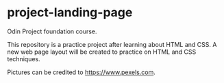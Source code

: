 # project-landing-page
Odin Project foundation course.

This repository is a practice project after learning about HTML and CSS.
A new web page layout will be created to practice on HTML and CSS techniques.

Pictures can be credited to https://www.pexels.com.
